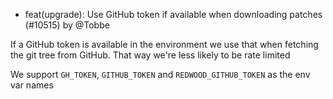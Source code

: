 - feat(upgrade): Use GitHub token if available when downloading patches (#10515) by @Tobbe

If a GitHub token is available in the environment we use that when fetching the git tree from GitHub. That way we're less likely to be rate limited

We support `GH_TOKEN`, `GITHUB_TOKEN` and `REDWOOD_GITHUB_TOKEN` as the env var names

